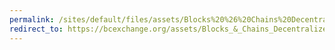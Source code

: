 ```yaml
---
permalink: /sites/default/files/assets/Blocks%20%26%20Chains%20Decentralized%20Exchange.pdf
redirect_to: https://bcexchange.org/assets/Blocks_&_Chains_Decentralized_Exchange.pdf
---
```

